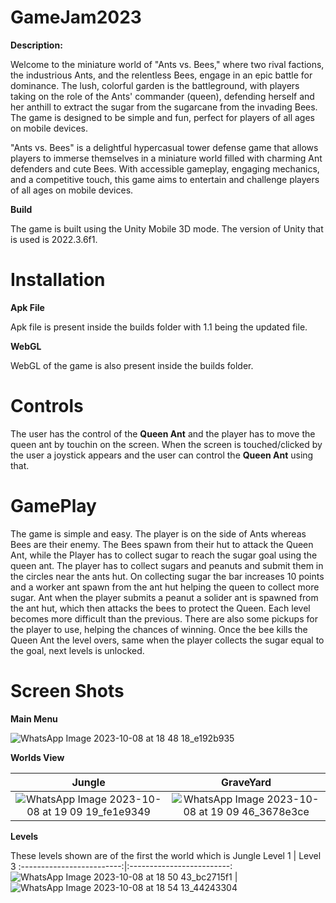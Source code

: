 # GameJam2023
**Description:**

Welcome to the miniature world of "Ants vs. Bees," where two rival factions, the industrious 
Ants, and the relentless Bees, engage in an epic battle for dominance. The lush, colorful garden 
is the battleground, with players taking on the role of the Ants' commander (queen), defending 
herself and her anthill to extract the sugar from the sugarcane from the invading Bees. The 
game is designed to be simple and fun, perfect for players of all ages on mobile devices.

"Ants vs. Bees" is a delightful hypercasual tower defense game that allows players to immerse 
themselves in a miniature world filled with charming Ant defenders and cute Bees. With 
accessible gameplay, engaging mechanics, and a competitive touch, this game aims to 
entertain and challenge players of all ages on mobile devices.

**Build**

The game is built using the Unity Mobile 3D mode. The version of Unity that is used is 2022.3.6f1. 

# Installation
**Apk File**

Apk file is present inside the builds folder with 1.1 being the updated file.

**WebGL**

WebGL of the game is also present inside the builds folder. 

# Controls 

The user has the control of the **Queen Ant** and the player has to move the queen ant by touchin on the screen. When the screen is touched/clicked by the user a joystick appears and the user can control the **Queen Ant** using that.

# GamePlay 

The game is simple and easy. The player is on the side of Ants whereas Bees are their enemy. The Bees spawn from their hut to attack the Queen Ant, while the Player has to collect sugar to reach the sugar goal using the queen ant. 
The player has to collect sugars and peanuts and submit them in the circles near the ants hut. On collecting sugar the bar increases 10 points and a worker ant spawn from the ant hut helping the queen to collect more sugar. Ant when
the player submits a peanut a solider ant is spawned from the ant hut, which then attacks the bees to protect the Queen. Each level becomes more difficult than the previous. There are also some pickups for the player to use, helping 
the chances of winning. Once the bee kills the Queen Ant the level overs, same when the player collects the sugar equal to the goal, next levels is unlocked. 

# Screen Shots

**Main Menu**

![WhatsApp Image 2023-10-08 at 18 48 18_e192b935](https://github.com/AhmadShykh/GameJam2023/assets/52326090/464db33b-2c4d-4e69-85d4-11e12d05e16d)

**Worlds View**

Jungle              |  GraveYard
:-------------------------:|:-------------------------:
![WhatsApp Image 2023-10-08 at 19 09 19_fe1e9349](https://github.com/AhmadShykh/GameJam2023/assets/52326090/f9010e72-a6c8-45eb-bb3b-91f28c9a1b4d) | ![WhatsApp Image 2023-10-08 at 19 09 46_3678e3ce](https://github.com/AhmadShykh/GameJam2023/assets/52326090/8e0418eb-8ecb-49b5-91e0-c1efc6bf1648)


**Levels**

These levels shown are of the first the world which is Jungle
Level 1              |  Level 3
:-------------------------:|:-------------------------:
![WhatsApp Image 2023-10-08 at 18 50 43_bc2715f1](https://github.com/AhmadShykh/GameJam2023/assets/52326090/99c5d978-efc8-4bef-b982-ccfd60da5479) | ![WhatsApp Image 2023-10-08 at 18 54 13_44243304](https://github.com/AhmadShykh/GameJam2023/assets/52326090/83d1f26d-762f-4a5d-bfc4-0ffa3e66f1ba)




